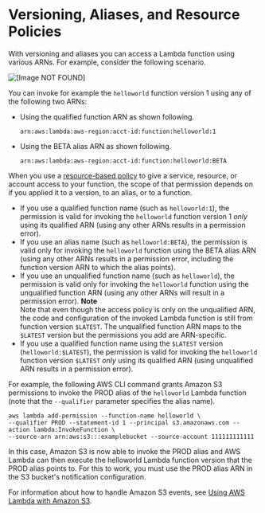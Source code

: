 # Versioning, Aliases, and Resource Policies<a name="versioning-aliases-permissions"></a>

With versioning and aliases you can access a Lambda function using various ARNs\. For example, consider the following scenario\.

![\[Image NOT FOUND\]](http://docs.aws.amazon.com/lambda/latest/dg/images/alias_scenario_2_20.png)

You can invoke for example the `helloworld` function version 1 using any of the following two ARNs:
+ Using the qualified function ARN as shown following\.

  ```
  arn:aws:lambda:aws-region:acct-id:function:helloworld:1
  ```
+ Using the BETA alias ARN as shown following\.

  ```
  arn:aws:lambda:aws-region:acct-id:function:helloworld:BETA
  ```

When you use a [resource\-based policy](access-control-resource-based.md) to give a service, resource, or account access to your function, the scope of that permission depends on if you applied it to a version, to an alias, or to a function\.
+ If you use a qualified function name \(such as `helloworld:1`\), the permission is valid for invoking the `helloworld` function version 1 *only* using its qualified ARN \(using any other ARNs results in a permission error\)\. 
+ If you use an alias name \(such as `helloworld:BETA`\), the permission is valid only for invoking the `helloworld` function using the BETA alias ARN \(using any other ARNs results in a permission error, including the function version ARN to which the alias points\)\.
+ If you use an unqualified function name \(such as `helloworld`\), the permission is valid only for invoking the `helloworld` function using the unqualified function ARN \(using any other ARNs will result in a permission error\)\. 
**Note**  
Note that even though the access policy is only on the unqualified ARN, the code and configuration of the invoked Lambda function is still from function version `$LATEST`\. The unqualified function ARN maps to the `$LATEST` version but the permissions you add are ARN\-specific\.
+ If you use a qualified function name using the `$LATEST` version \(`helloworld:$LATEST`\), the permission is valid for invoking the `helloworld` function version `$LATEST` *only* using its qualified ARN \(using unqualified ARN results in a permission error\)\. 

For example, the following AWS CLI command grants Amazon S3 permissions to invoke the PROD alias of the `helloworld` Lambda function \(note that the `--qualifier` parameter specifies the alias name\)\. 

```
aws lambda add-permission --function-name helloworld \
--qualifier PROD --statement-id 1 --principal s3.amazonaws.com --action lambda:InvokeFunction \
--source-arn arn:aws:s3:::examplebucket --source-account 111111111111
```

In this case, Amazon S3 is now able to invoke the PROD alias and AWS Lambda can then execute the helloworld Lambda function version that the PROD alias points to\. For this to work, you must use the PROD alias ARN in the S3 bucket's notification configuration\. 

For information about how to handle Amazon S3 events, see [Using AWS Lambda with Amazon S3](with-s3.md)\.